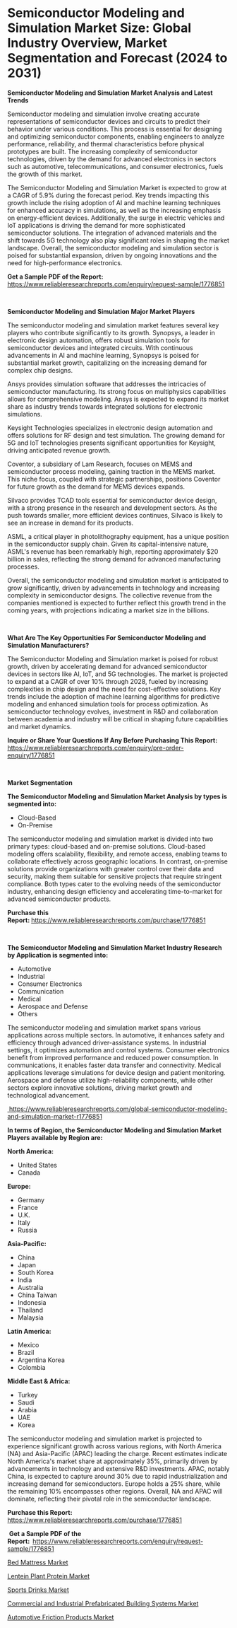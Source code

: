 <p><h1>Semiconductor Modeling and Simulation Market Size: Global Industry Overview, Market Segmentation and Forecast (2024 to 2031)</h1></p><p><strong>Semiconductor Modeling and Simulation Market Analysis and Latest Trends</strong></p>
<p><p>Semiconductor modeling and simulation involve creating accurate representations of semiconductor devices and circuits to predict their behavior under various conditions. This process is essential for designing and optimizing semiconductor components, enabling engineers to analyze performance, reliability, and thermal characteristics before physical prototypes are built. The increasing complexity of semiconductor technologies, driven by the demand for advanced electronics in sectors such as automotive, telecommunications, and consumer electronics, fuels the growth of this market.</p><p>The Semiconductor Modeling and Simulation Market is expected to grow at a CAGR of 5.9% during the forecast period. Key trends impacting this growth include the rising adoption of AI and machine learning techniques for enhanced accuracy in simulations, as well as the increasing emphasis on energy-efficient devices. Additionally, the surge in electric vehicles and IoT applications is driving the demand for more sophisticated semiconductor solutions. The integration of advanced materials and the shift towards 5G technology also play significant roles in shaping the market landscape. Overall, the semiconductor modeling and simulation sector is poised for substantial expansion, driven by ongoing innovations and the need for high-performance electronics.</p></p>
<p><strong>Get a Sample PDF of the Report:&nbsp;</strong> <a href="https://www.reliableresearchreports.com/enquiry/request-sample/1776851?utm_campaign=13&utm_medium=2&utm_source=Github&utm_content=ia&utm_term=09102024&utm_id=semiconductor-modeling-and-simulation">https://www.reliableresearchreports.com/enquiry/request-sample/1776851</a></p>
<p>&nbsp;</p>
<p><strong>Semiconductor Modeling and Simulation Major Market Players</strong></p>
<p><p>The semiconductor modeling and simulation market features several key players who contribute significantly to its growth. Synopsys, a leader in electronic design automation, offers robust simulation tools for semiconductor devices and integrated circuits. With continuous advancements in AI and machine learning, Synopsys is poised for substantial market growth, capitalizing on the increasing demand for complex chip designs.</p><p>Ansys provides simulation software that addresses the intricacies of semiconductor manufacturing. Its strong focus on multiphysics capabilities allows for comprehensive modeling. Ansys is expected to expand its market share as industry trends towards integrated solutions for electronic simulations.</p><p>Keysight Technologies specializes in electronic design automation and offers solutions for RF design and test simulation. The growing demand for 5G and IoT technologies presents significant opportunities for Keysight, driving anticipated revenue growth.</p><p>Coventor, a subsidiary of Lam Research, focuses on MEMS and semiconductor process modeling, gaining traction in the MEMS market. This niche focus, coupled with strategic partnerships, positions Coventor for future growth as the demand for MEMS devices expands.</p><p>Silvaco provides TCAD tools essential for semiconductor device design, with a strong presence in the research and development sectors. As the push towards smaller, more efficient devices continues, Silvaco is likely to see an increase in demand for its products.</p><p>ASML, a critical player in photolithography equipment, has a unique position in the semiconductor supply chain. Given its capital-intensive nature, ASML's revenue has been remarkably high, reporting approximately $20 billion in sales, reflecting the strong demand for advanced manufacturing processes.</p><p>Overall, the semiconductor modeling and simulation market is anticipated to grow significantly, driven by advancements in technology and increasing complexity in semiconductor designs. The collective revenue from the companies mentioned is expected to further reflect this growth trend in the coming years, with projections indicating a market size in the billions.</p></p>
<p>&nbsp;</p>
<p><strong>What Are The Key Opportunities For Semiconductor Modeling and Simulation Manufacturers?</strong></p>
<p><p>The Semiconductor Modeling and Simulation market is poised for robust growth, driven by accelerating demand for advanced semiconductor devices in sectors like AI, IoT, and 5G technologies. The market is projected to expand at a CAGR of over 10% through 2028, fueled by increasing complexities in chip design and the need for cost-effective solutions. Key trends include the adoption of machine learning algorithms for predictive modeling and enhanced simulation tools for process optimization. As semiconductor technology evolves, investment in R&D and collaboration between academia and industry will be critical in shaping future capabilities and market dynamics.</p></p>
<p><strong>Inquire or Share Your Questions If Any Before Purchasing This Report:</strong> <a href="https://www.reliableresearchreports.com/enquiry/pre-order-enquiry/1776851?utm_campaign=13&utm_medium=2&utm_source=Github&utm_content=ia&utm_term=09102024&utm_id=semiconductor-modeling-and-simulation">https://www.reliableresearchreports.com/enquiry/pre-order-enquiry/1776851</a></p>
<p>&nbsp;</p>
<p><strong>Market Segmentation</strong></p>
<p><strong>The Semiconductor Modeling and Simulation Market Analysis by types is segmented into:</strong></p>
<p><ul><li>Cloud-Based</li><li>On-Premise</li></ul></p>
<p><p>The semiconductor modeling and simulation market is divided into two primary types: cloud-based and on-premise solutions. Cloud-based modeling offers scalability, flexibility, and remote access, enabling teams to collaborate effectively across geographic locations. In contrast, on-premise solutions provide organizations with greater control over their data and security, making them suitable for sensitive projects that require stringent compliance. Both types cater to the evolving needs of the semiconductor industry, enhancing design efficiency and accelerating time-to-market for advanced semiconductor products.</p></p>
<p><strong>Purchase this Report:&nbsp;</strong><a href="https://www.reliableresearchreports.com/purchase/1776851?utm_campaign=13&utm_medium=2&utm_source=Github&utm_content=ia&utm_term=09102024&utm_id=semiconductor-modeling-and-simulation">https://www.reliableresearchreports.com/purchase/1776851</a></p>
<p>&nbsp;</p>
<p><strong>The Semiconductor Modeling and Simulation Market Industry Research by Application is segmented into:</strong></p>
<p><ul><li>Automotive</li><li>Industrial</li><li>Consumer Electronics</li><li>Communication</li><li>Medical</li><li>Aerospace and Defense</li><li>Others</li></ul></p>
<p><p>The semiconductor modeling and simulation market spans various applications across multiple sectors. In automotive, it enhances safety and efficiency through advanced driver-assistance systems. In industrial settings, it optimizes automation and control systems. Consumer electronics benefit from improved performance and reduced power consumption. In communications, it enables faster data transfer and connectivity. Medical applications leverage simulations for device design and patient monitoring. Aerospace and defense utilize high-reliability components, while other sectors explore innovative solutions, driving market growth and technological advancement.</p></p>
<p><a href="https://www.reliableresearchreports.com/global-semiconductor-modeling-and-simulation-market-r1776851?utm_campaign=13&utm_medium=2&utm_source=Github&utm_content=ia&utm_term=09102024&utm_id=semiconductor-modeling-and-simulation">&nbsp;https://www.reliableresearchreports.com/global-semiconductor-modeling-and-simulation-market-r1776851</a></p>
<p><strong>In terms of Region, the Semiconductor Modeling and Simulation Market Players available by Region are:</strong></p>
<p>
    <p> <strong> North America: </strong>
        <ul>
            <li>United States</li>
            <li>Canada</li>
        </ul>
        </p> 
    <p> <strong> Europe: </strong>
        <ul>
            <li>Germany</li>
            <li>France</li>
            <li>U.K.</li>
            <li>Italy</li>
            <li>Russia</li>
        </ul>
        </p> 
    <p> <strong> Asia-Pacific: </strong>
        <ul>
            <li>China</li>
            <li>Japan</li>
            <li>South Korea</li>
            <li>India</li>
            <li>Australia</li>
            <li>China Taiwan</li>
            <li>Indonesia</li>
            <li>Thailand</li>
            <li>Malaysia</li>
        </ul>
        </p> 
    <p> <strong> Latin America: </strong>
        <ul>
            <li>Mexico</li>
            <li>Brazil</li>
            <li>Argentina Korea</li>
            <li>Colombia</li>
        </ul>
        </p> 
    <p> <strong> Middle East & Africa: </strong>
        <ul>
            <li>Turkey</li>
            <li>Saudi</li>
            <li>Arabia</li>
            <li>UAE</li>
            <li>Korea</li>
        </ul>
    </p>
    </p>
<p><p>The semiconductor modeling and simulation market is projected to experience significant growth across various regions, with North America (NA) and Asia-Pacific (APAC) leading the charge. Recent estimates indicate North America's market share at approximately 35%, primarily driven by advancements in technology and extensive R&D investments. APAC, notably China, is expected to capture around 30% due to rapid industrialization and increasing demand for semiconductors. Europe holds a 25% share, while the remaining 10% encompasses other regions. Overall, NA and APAC will dominate, reflecting their pivotal role in the semiconductor landscape.</p></p>
<p><strong>Purchase this Report: </strong><a href="https://www.reliableresearchreports.com/purchase/1776851?utm_campaign=13&utm_medium=2&utm_source=Github&utm_content=ia&utm_term=09102024&utm_id=semiconductor-modeling-and-simulation">https://www.reliableresearchreports.com/purchase/1776851</a></p>
<p>&nbsp;<strong>Get a Sample PDF of the Report:&nbsp;&nbsp;</strong><a href="https://www.reliableresearchreports.com/enquiry/request-sample/1776851?utm_campaign=13&utm_medium=2&utm_source=Github&utm_content=ia&utm_term=09102024&utm_id=semiconductor-modeling-and-simulation">https://www.reliableresearchreports.com/enquiry/request-sample/1776851</a></p>
<p><strong></strong></p>
<p><p><a href="https://www.linkedin.com/pulse/bed-mattress-market-matrix-applications-private-householdshotelshospitalsothers-syhnc?utm_campaign=13&utm_medium=2&utm_source=Github&utm_content=ia&utm_term=09102024&utm_id=semiconductor-modeling-and-simulation">Bed Mattress Market</a></p><p><a href="https://issuu.com/reportprime-2/docs/lentein-plant-protein-market-size-2_10a072b5dc376f?utm_campaign=13&utm_medium=2&utm_source=Github&utm_content=ia&utm_term=09102024&utm_id=semiconductor-modeling-and-simulation">Lentein Plant Protein Market</a></p><p><a href="https://issuu.com/reportprime-2/docs/sports-drinks-market-size-2030.pptx_232c87aab84edc?utm_campaign=13&utm_medium=2&utm_source=Github&utm_content=ia&utm_term=09102024&utm_id=semiconductor-modeling-and-simulation">Sports Drinks Market</a></p><p><a href="https://github.com/fr33uziola/Market-Research-Report-List-1/blob/main/commercial-and-industrial-prefabricated-building-systems-market.md?utm_campaign=13&utm_medium=2&utm_source=Github&utm_content=ia&utm_term=09102024&utm_id=semiconductor-modeling-and-simulation">Commercial and Industrial Prefabricated Building Systems Market</a></p><p><a href="https://github.com/MariaWashington76/Market-Research-Report-List-1/blob/main/automotive-friction-products-market.md?utm_campaign=13&utm_medium=2&utm_source=Github&utm_content=ia&utm_term=09102024&utm_id=semiconductor-modeling-and-simulation">Automotive Friction Products Market</a></p></p>